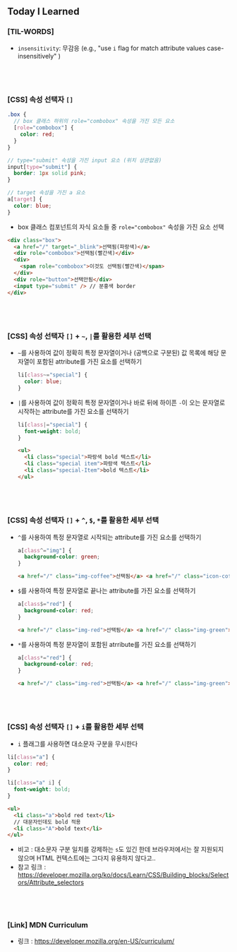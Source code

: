 ## Today I Learned

### [TIL-WORDS]

- `insensitivity`: 무감응 (e.g., "use `i` flag for match attribute values case-insensitively" )

## <br />

### [CSS] 속성 선택자 `[]`

```scss
.box {
  // box 클래스 하위의 role="combobox" 속성을 가진 모든 요소
  [role="combobox"] {
    color: red;
  }
}

// type="submit" 속성을 가진 input 요소 (위치 상관없음)
input[type="submit"] {
  border: 1px solid pink;
}

// target 속성을 가진 a 요소
a[target] {
  color: blue;
}
```

- box 클래스 컴포넌트의 자식 요소들 중 `role="combobox"` 속성을 가진 요소 선택

```html
<div class="box">
  <a href="/" target="_blink">선택됨(파랑색)</a>
  <div role="combobox">선택됨(빨간색)</div>
  <div>
    <span role="combobox">이것도 선택됨(빨간색)</span>
  </div>
  <div role="button">선택안됨</div>
  <input type="submit" /> // 분홍색 border
</div>
```

## <br />

### [CSS] 속성 선택자 `[]` + `~`, `|`를 활용한 세부 선택

- `~`를 사용하여 값이 정확히 특정 문자열이거나 (공백으로 구분된) 값 목록에 해당 문자열이 포함된 attribute를 가진 요소를 선택하기

  ```scss
  li[class~="special"] {
    color: blue;
  }
  ```

- `|`를 사용하여 값이 정확히 특정 문자열이거나 바로 뒤에 하이픈 `-`이 오는 문자열로 시작하는 attribute를 가진 요소를 선택하기

  ```scss
  li[class|="special"] {
    font-weight: bold;
  }
  ```

  ```html
  <ul>
    <li class="special">파랑색 bold 텍스트</li>
    <li class="special item">파랑색 텍스트</li>
    <li class="special-Item">bold 텍스트</li>
  </ul>
  ```

## <br />

### [CSS] 속성 선택자 `[]` + `^`, `$`, `*`를 활용한 세부 선택

- `^`를 사용하여 특정 문자열로 시작되는 attribute를 가진 요소를 선택하기

  ```scss
  a[class^="img"] {
    background-color: green;
  }
  ```

  ```html
  <a href="/" class="img-coffee">선택됨</a> <a href="/" class="icon-coffee">선택 안 됨</a>
  ```

- `$`를 사용하여 특정 문자열로 끝나는 attribute를 가진 요소를 선택하기

  ```scss
  a[class$="red"] {
    background-color: red;
  }
  ```

  ```html
  <a href="/" class="img-red">선택됨</a> <a href="/" class="img-green">선택 안 됨</a>
  ```

- `*`를 사용하여 특정 문자열이 포함된 atrribute를 가진 요소를 선택하기

  ```scss
  a[class*="red"] {
    background-color: red;
  }
  ```

  ```html
  <a href="/" class="img-red">선택됨</a> <a href="/" class="img-green">선택 안 됨</a>
  ```

## <br />

### [CSS] 속성 선택자 `[]` + `i`를 활용한 세부 선택

- `i` 플래그를 사용하면 대소문자 구분을 무시한다

```scss
li[class="a"] {
  color: red;
}

li[class="a" i] {
  font-weight: bold;
}
```

```html
<ul>
  <li class="a">bold red text</li>
  // 대문자인데도 bold 적용
  <li class="A">bold text</li>
</ul>
```

- 비고 : 대소문자 구분 일치를 강제하는 `s`도 있긴 한데 브라우저에서는 잘 지원되지 않으며 HTML 컨텍스트에는 그다지 유용하지 않다고..
- 참고 링크 : https://developer.mozilla.org/ko/docs/Learn/CSS/Building_blocks/Selectors/Attribute_selectors

## <br />

### [Link] MDN Curriculum

- 링크 : https://developer.mozilla.org/en-US/curriculum/
